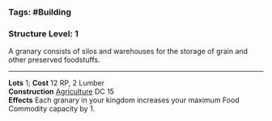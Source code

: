 ### Tags: #Building 
### Structure Level: 1

A granary consists of silos and warehouses for the storage of grain and other preserved foodstuffs.

---

**Lots** 1; **Cost** 12 RP, 2 Lumber  
**Construction** [Agriculture](https://2e.aonprd.com/Skills.aspx?ID=18) DC 15  
**Effects** Each granary in your kingdom increases your maximum Food Commodity capacity by 1.